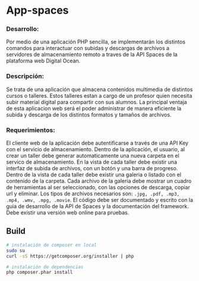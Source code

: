 # App-spaces

### Desarrollo:
Por medio de una aplicación PHP sencilla, se implementarán los distintos comandos para interactuar con subidas y descargas de archivos a servidores de almacenamiento remoto a traves de la API Spaces de la plataforma web Digital Ocean. 

### Descripción:
Se trata de una aplicación que almacena contenidos multimedia de distintos cursos o talleres. Estos talleres estan a cargo de un profesor quien necesita subir material digital para compartir con sus alumnos. La principal ventaja de esta aplicacion web será el poder administrar de manera eficiente la subida y descarga de los distintos formatos y tamaños de archivos. 

### Requerimientos:
El cliente web de la aplicación debe autentificarse a través de una API Key con el servicio de almacenamiento.
Dentro de la aplicación, el usuario, al crear un taller debe generar automaticamente una nueva carpeta en el servico de almacenamiento.
En la vista de cada taller debe existir una interfaz de subida de archivos, con un botón y una barra de progreso.
Dentro de la vista de cada taller debe existir una galeria o listado con el contenido de la carpeta.
Cada archivo de la galeria debe mostrar un cuadro de herramientas al ser seleccionado, con las opciones de descarga, copiar url y eliminar.
Los tipos de archivos necesarios son: ```.jpg, .pdf, .mp3, .mp4, .wmv, .mpg, .movie```.
El código debe ser documentado y escrito con la guia de desarrollo de la API de Spaces y la documentación del framework.
Debe existir una versión web online para pruebas.

## Build

``` bash
# instalación de composer en local
sudo su
curl -sS https://getcomposer.org/installer | php

# instalación de dependencias
php composer.phar install
```
